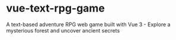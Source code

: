 # vue-text-rpg-game
A text-based adventure RPG web game built with Vue 3 - Explore a mysterious forest and uncover ancient secrets
